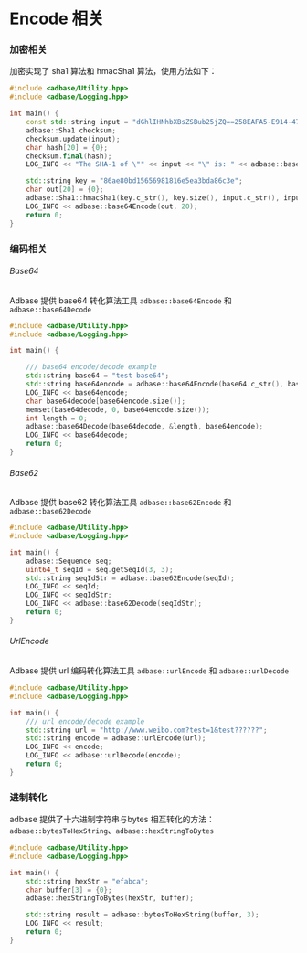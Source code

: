 # Encode 相关

### 加密相关

加密实现了 sha1 算法和 hmacSha1 算法，使用方法如下：

```cpp
#include <adbase/Utility.hpp>
#include <adbase/Logging.hpp>

int main() {
    const std::string input = "dGhlIHNhbXBsZSBub25jZQ==258EAFA5-E914-47DA-95CA-C5AB0DC85B11";
    adbase::Sha1 checksum;
    checksum.update(input);
    char hash[20] = {0};
    checksum.final(hash);
    LOG_INFO << "The SHA-1 of \"" << input << "\" is: " << adbase::base64Encode(hash, 20);

    std::string key = "86ae80bd15656981816e5ea3bda86c3e";
    char out[20] = {0};
    adbase::Sha1::hmacSha1(key.c_str(), key.size(), input.c_str(), input.size(), out);
    LOG_INFO << adbase::base64Encode(out, 20);
    return 0;
}
```

### 编码相关

###### Base64

Adbase 提供 base64 转化算法工具 `adbase::base64Encode` 和 `adbase::base64Decode`

```cpp
#include <adbase/Utility.hpp>
#include <adbase/Logging.hpp>

int main() {

    /// base64 encode/decode example
    std::string base64 = "test base64";
    std::string base64encode = adbase::base64Encode(base64.c_str(), base64.size());
    LOG_INFO << base64encode;
    char base64decode[base64encode.size()];
    memset(base64decode, 0, base64encode.size());
    int length = 0;
    adbase::base64Decode(base64decode, &length, base64encode);
    LOG_INFO << base64decode;
    return 0;
}
```

###### Base62

Adbase 提供 base62 转化算法工具 `adbase::base62Encode` 和 `adbase::base62Decode`

```cpp
#include <adbase/Utility.hpp>
#include <adbase/Logging.hpp>

int main() {
    adbase::Sequence seq;
    uint64_t seqId = seq.getSeqId(3, 3);
    std::string seqIdStr = adbase::base62Encode(seqId);
    LOG_INFO << seqId;
    LOG_INFO << seqIdStr;
    LOG_INFO << adbase::base62Decode(seqIdStr);
    return 0;
}
```

###### UrlEncode

Adbase 提供 url 编码转化算法工具 `adbase::urlEncode` 和 `adbase::urlDecode`

```cpp
#include <adbase/Utility.hpp>
#include <adbase/Logging.hpp>

int main() {
    /// url encode/decode example
    std::string url = "http://www.weibo.com?test=1&test??????";
    std::string encode = adbase::urlEncode(url);
    LOG_INFO << encode;
    LOG_INFO << adbase::urlDecode(encode);
    return 0;
}
```

### 进制转化

adbase 提供了十六进制字符串与bytes 相互转化的方法： `adbase::bytesToHexString`、`adbase::hexStringToBytes`

```cpp
#include <adbase/Utility.hpp>
#include <adbase/Logging.hpp>

int main() {
    std::string hexStr = "efabca";
    char buffer[3] = {0};
    adbase::hexStringToBytes(hexStr, buffer);

    std::string result = adbase::bytesToHexString(buffer, 3);
    LOG_INFO << result;
    return 0;
}
```
